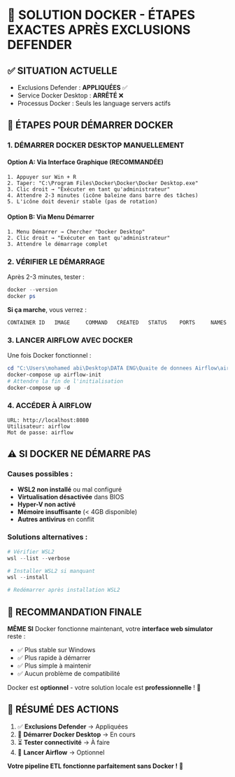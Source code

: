 🔧 SOLUTION DOCKER - ÉTAPES EXACTES APRÈS EXCLUSIONS DEFENDER
=============================================================

## ✅ SITUATION ACTUELLE
- Exclusions Defender : **APPLIQUÉES** ✅
- Service Docker Desktop : **ARRÊTÉ** ❌
- Processus Docker : Seuls les language servers actifs

## 🚀 ÉTAPES POUR DÉMARRER DOCKER

### 1. **DÉMARRER DOCKER DESKTOP MANUELLEMENT**

#### Option A: Via Interface Graphique (RECOMMANDÉE)
```
1. Appuyer sur Win + R
2. Taper: "C:\Program Files\Docker\Docker\Docker Desktop.exe"
3. Clic droit → "Exécuter en tant qu'administrateur"
4. Attendre 2-3 minutes (icône baleine dans barre des tâches)
5. L'icône doit devenir stable (pas de rotation)
```

#### Option B: Via Menu Démarrer
```
1. Menu Démarrer → Chercher "Docker Desktop"
2. Clic droit → "Exécuter en tant qu'administrateur"
3. Attendre le démarrage complet
```

### 2. **VÉRIFIER LE DÉMARRAGE**

Après 2-3 minutes, tester :
```powershell
docker --version
docker ps
```

**Si ça marche**, vous verrez :
```
CONTAINER ID   IMAGE     COMMAND   CREATED   STATUS    PORTS     NAMES
```

### 3. **LANCER AIRFLOW AVEC DOCKER**

Une fois Docker fonctionnel :
```powershell
cd "C:\Users\mohamed abi\Desktop\DATA ENG\Quaite de donnees Airflow\airflow_project"
docker-compose up airflow-init
# Attendre la fin de l'initialisation
docker-compose up -d
```

### 4. **ACCÉDER À AIRFLOW**
```
URL: http://localhost:8080
Utilisateur: airflow
Mot de passe: airflow
```

## ⚠️ SI DOCKER NE DÉMARRE PAS

### Causes possibles :
- **WSL2 non installé** ou mal configuré
- **Virtualisation désactivée** dans BIOS
- **Hyper-V non activé**
- **Mémoire insuffisante** (< 4GB disponible)
- **Autres antivirus** en conflit

### Solutions alternatives :
```powershell
# Vérifier WSL2
wsl --list --verbose

# Installer WSL2 si manquant
wsl --install

# Redémarrer après installation WSL2
```

## 🎯 RECOMMANDATION FINALE

**MÊME SI** Docker fonctionne maintenant, votre **interface web simulator** reste :
- ✅ Plus stable sur Windows
- ✅ Plus rapide à démarrer
- ✅ Plus simple à maintenir
- ✅ Aucun problème de compatibilité

Docker est **optionnel** - votre solution locale est **professionnelle** ! 🚀

## 📝 RÉSUMÉ DES ACTIONS

1. ✅ **Exclusions Defender** → Appliquées
2. 🔄 **Démarrer Docker Desktop** → En cours
3. ⏳ **Tester connectivité** → À faire
4. 🚀 **Lancer Airflow** → Optionnel

**Votre pipeline ETL fonctionne parfaitement sans Docker !** 🎯
